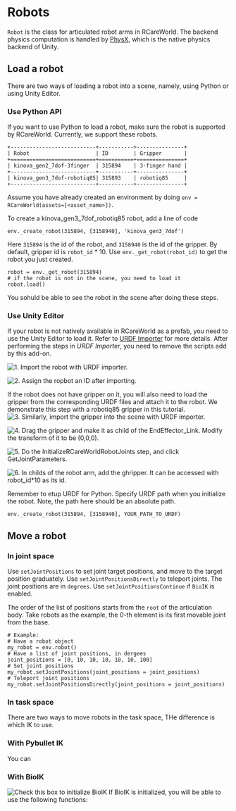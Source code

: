 # Robots
`Robot` is the class for articulated robot arms in RCareWorld. The backend physics computation is handled by [PhysX](https://docs.unity3d.com/2023.1/Documentation/Manual/PhysicsOverview.html), which is the native physics backend of Unity. 
## Load a robot
There are two ways of loading a robot into a scene, namely, using Python or using Unity Editor.
### Use Python API
If you want to use Python to load a robot, make sure the robot is supported by RCareWorld. 
Currently, we support these robots. 


```eval_rst
+---------------------------+-----------+---------------+
| Robot                     | ID        | Gripper       |
+===========================+===========+===============+
| kinova_gen2_7dof-3finger  | 315894    | 3-finger hand |
+---------------------------+-----------+---------------+
| kinova_gen3_7dof-robotiq85| 315893    | robotiq85     |
+---------------------------+-----------+---------------+
```

Assume you have already created an environment by doing `env = RCareWorld(assets=[<asset_name>])`. 

To create a kinova_gen3_7dof_robotiq85 robot, add a line of code
```
env._create_robot(315894, [3158940], 'kinova_gen3_7dof')
```
Here `315894` is the id of the robot, and `3158940` is the id of the gripper. By default, gripper id is `robot_id` * 10. Use `env._get_robot(robot_id)` to get the robot you just created.
```
robot = env._get_robot(315894)
# if the robot is not in the scene, you need to load it
robot.load()
```
You sohuld be able to see the robot in the scene after doing these steps.

### Use Unity Editor
If your robot is not natively available in RCareWorld as a prefab, you need to use the Unity Editor to load it. Refer to [URDF Importer](https://github.com/Unity-Technologies/URDF-Importer#importing-the-robot-using-urdf-file) for more details.
After performing the steps in *URDF Importer*, you need to remove the scripts add by this add-on. 

![1. Import the robot with URDF importer.](https://user-images.githubusercontent.com/16759982/216427827-fbe4fcb1-e615-43bc-9d81-330b8c7205c8.png)

![2. Assign the ropbot an ID after importing.](https://user-images.githubusercontent.com/16759982/218605859-56b8f880-3f89-413d-9dfc-da5e19bb27ec.png)

If the robot does not have gripper on it, you will also need to load the gripper from the corresponding URDF files and attach it to the robot. We demonstrate this step with a robotiq85 gripper in this tutorial.
![3. Similarly, import the gripper into the scene with URDF importer.](https://user-images.githubusercontent.com/16759982/218606528-59225952-b9e5-4b95-847c-ba8ac152fe53.png)

![4. Drag the gripper and make it as child of the EndEffector_Link. Modify the transform of it to be (0,0,0). ](https://user-images.githubusercontent.com/16759982/218606834-87f92dda-646f-4b7c-9337-20f0dc3823c3.png)

![5. Do the `InitializeRCareWorldRobotJoints` step, and click `GetJointParameters`.](https://user-images.githubusercontent.com/16759982/218607048-2a36ba90-8139-497b-ba0f-7af8dbfcd603.png)

![6. In childs of the robot arm, add the ghripper. It can be accessed with `robot_id`\*10 as its id.](https://user-images.githubusercontent.com/16759982/218607273-d39be889-8d84-4b8a-b58f-44373bda3e1b.png)




<!-- ![2. Check if the robot is completely imported.](https://user-images.githubusercontent.com/16759982/216428034-d7cf6bd7-21dc-47da-8026-7fc663190b61.png)


![3. Click on the robot in the `Hierarchy` tab on the left side. Then click `CareTool/Articulation Body/Initialize RCareWorld Robot Joints` in the bar above.](https://user-images.githubusercontent.com/16759982/216428206-513cf1c2-f97b-40a2-b2a4-827548b0ec38.png)

![The tool bar](https://user-images.githubusercontent.com/16759982/216428412-16504e60-bd8e-4306-9d01-9e06fdb473aa.png)

![4. Original scripts from URDF importer should be removed and the robot should look like this in the inspector window.](https://user-images.githubusercontent.com/16759982/216428483-b19d7a2d-9730-4f2d-95e2-fb0739b61372.png)

![5. Click on the get `GetArticulationDatas` and `GetJointParameters` . The joint parameters should have been added to the script. You can unfold it to check if the parameters are added correctly.](https://user-images.githubusercontent.com/16759982/216429777-4e4ca04a-3ad8-4218-9f65-d001fc566a37.png)


![6. Select the robot in the scene, and drag it into some folders, to make it a prefab. Press `Ctrl + G` to make it addressable assets, which can be loaded by Python into the Scene.
The `addressble` box should be checked if the step is successful.](https://user-images.githubusercontent.com/16759982/216430606-41a6754b-ee63-408f-8243-3d94bc35d905.png) -->

Remember to etup URDF for Python. Specify URDF path when you initialize the robot. Note, the path here should be an absolute path.
```
env._create_robot(315894, [3158940], YOUR_PATH_TO_URDF)
```

## Move a robot
### In joint space
Use `setJointPositions` to set joint target positions, and move to the target position graduately. Use `setJointPositionsDirectly` to teleport joints. The joint positions are in `degrees`. Use `setJointPositionsContinue` if `BioIK` is enabled. 

The order of the list of positions starts from the `root` of the articulation body. Take robots as the example, the 0-th element is its first movable joint from the base.
```
# Example:
# Have a robot object
my_robot = env.robot()
# Have a list of joint positions, in dergees
joint_positions = [0, 10, 10, 10, 10, 10, 100]
# Set joint positions
my_robot.setJointPositions(joint_positions = joint_positions)
# Teleport joint positions
my_robot.setJointPositionsDirectly(joint_positions = joint_positions)
```

### In task space
There are two ways to move robots in the task space, THe difference is which IK to use.
### With Pybullet IK
You can 
### With BioIK
![Check this box to initialize BioIK](https://user-images.githubusercontent.com/16759982/217403513-2fc3108d-3d41-4a3f-93e9-dc674b55e089.png)
If BioIK is initialized, you will be able to use the following functions:
```
```


